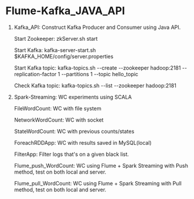 # Flume-Kafka_JAVA_API

1. Kafka_API: Construct Kafka Producer and Consumer using Java API.

    Start Zookeeper:
    zkServer.sh start

    Start Kafka:
    kafka-server-start.sh $KAFKA_HOME/config/server.properties

    Start Kafka topic:
    kafka-topics.sh --create --zookeeper hadoop:2181 --replication-factor 1 --partitions 1 --topic hello_topic

    Check Kafka topic:
    kafka-topics.sh --list --zookeeper hadoop:2181
2. Spark-Streaming: WC experiments using SCALA

    FileWordCount: WC with file system

    NetworkWordCount: WC with socket
    
    StateWordCount: WC with previous counts/states
    
    ForeachRDDApp: WC with results saved in MySQL(local)
    
    FilterApp: Filter logs that's on a given black list.
    
    Flume_push_WordCount: WC using Flume + Spark Streaming with Push method, test on both local and server.
    
    Flume_pull_WordCount: WC using Flume + Spark Streaming with Pull method, test on both local and server.


